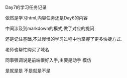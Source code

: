Day7的学习任务记录

依然是学习html,内容任务还是Day6的内容

中间涉及到markdown的模式,做了对应的提问

还是记住基础,不过慢慢的学习过程中也掌握了更多快捷方式.

老师也帮忙购买了域名

同事强调说是前端很好入手,主要是动手 模仿

是就是是 不是就是不是

